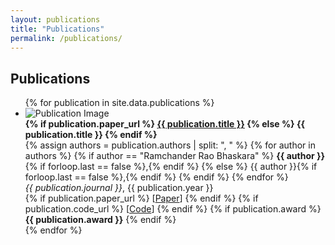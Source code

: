 ```yaml
---
layout: publications
title: "Publications"
permalink: /publications/
---
```


<h2>Publications</h2>
<ul class="publication-list">
  {% for publication in site.data.publications %}
    <li class="publication-item">
      <div class="publication-image">
        <img src="{{ publication.image | relative_url }}" alt="Publication Image">
      </div>
      <div class="publication-details">
        <strong class="publication-title">
          {% if publication.paper_url %}
            <a href="{{ publication.paper_url }}" target="_blank">{{ publication.title }}</a>
          {% else %}
            {{ publication.title }}
          {% endif %}
        </strong><br>
        <div class="publication-authors">
          {% assign authors = publication.authors | split: ", " %}
          {% for author in authors %}
            {% if author == "Ramchander Rao Bhaskara" %}
              <strong>{{ author }}</strong>{% if forloop.last == false %},{% endif %}
            {% else %}
              {{ author }}{% if forloop.last == false %},{% endif %}
            {% endif %}
          {% endfor %}
        </div>
        <div class="publication-journal">
          <em>{{ publication.journal }}</em>, {{ publication.year }}
        </div>
        <div class="publication-links">
          {% if publication.paper_url %}
            [<a href="{{ publication.paper_url }}" target="_blank">Paper</a>]
          {% endif %}
          {% if publication.code_url %}
            [<a href="{{ publication.code_url }}" target="_blank">Code</a>]
          {% endif %}
          {% if publication.award %}
            <span class="publication-award"><strong>{{ publication.award }}</strong></span>
          {% endif %}
        </div>
      </div>
    </li>
  {% endfor %}
</ul>

